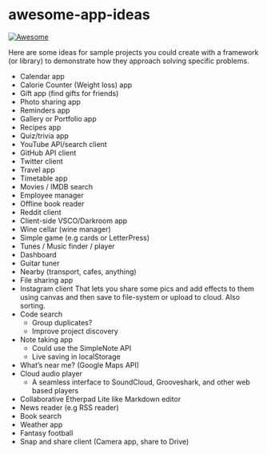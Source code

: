 # awesome-app-ideas

[![Awesome](https://cdn.rawgit.com/sindresorhus/awesome/d7305f38d29fed78fa85652e3a63e154dd8e8829/media/badge.svg)](https://github.com/sindresorhus/awesome)

Here are some ideas for sample projects you could create with a framework (or library) to demonstrate how they approach solving specific problems.

* Calendar app
* Calorie Counter (Weight loss) app
* Gift app (find gifts for friends)
* Photo sharing app
* Reminders app
* Gallery or Portfolio app
* Recipes app
* Quiz/trivia app
* YouTube API/search client
* GitHub API client
* Twitter client
* Travel app
* Timetable app 
* Movies / IMDB search
* Employee manager
* Offline book reader
* Reddit client
* Client-side VSCO/Darkroom app
* Wine cellar (wine manager)
* Simple game (e.g cards or LetterPress)
* Tunes / Music finder / player
* Dashboard
* Guitar tuner
* Nearby (transport, cafes, anything)
* File sharing app
* Instagram client
  That lets you share some pics and add effects to them using canvas and then save to file-system or upload to cloud. Also sorting.
* Code search
  * Group duplicates?
  * Improve project discovery
* Note taking app
  * Could use the SimpleNote API
  * Live saving in localStorage
* What’s near me? (Google Maps API)
* Cloud audio player
  * A seamless interface to SoundCloud, Grooveshark, and other web based players
* Collaborative Etherpad Lite like Markdown editor
* News reader (e.g RSS reader)
* Book search
* Weather app
* Fantasy football
* Snap and share client (Camera app, share to Drive)
